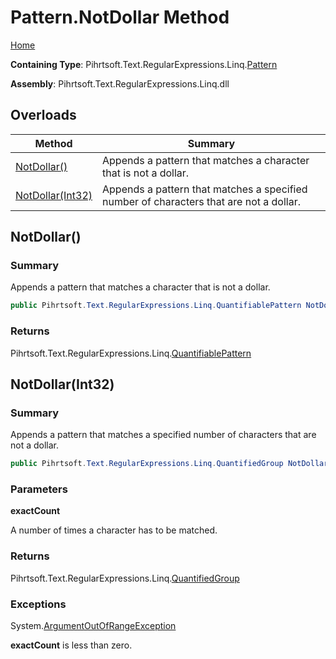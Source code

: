 # Pattern\.NotDollar Method

[Home](../../../../../../README.md)

**Containing Type**: Pihrtsoft\.Text\.RegularExpressions\.Linq\.[Pattern](../README.md)

**Assembly**: Pihrtsoft\.Text\.RegularExpressions\.Linq\.dll

## Overloads

| Method | Summary |
| ------ | ------- |
| [NotDollar()](#Pihrtsoft_Text_RegularExpressions_Linq_Pattern_NotDollar) | Appends a pattern that matches a character that is not a dollar\. |
| [NotDollar(Int32)](#Pihrtsoft_Text_RegularExpressions_Linq_Pattern_NotDollar_System_Int32_) | Appends a pattern that matches a specified number of characters that are not a dollar\. |

## NotDollar\(\) <a name="Pihrtsoft_Text_RegularExpressions_Linq_Pattern_NotDollar"></a>

### Summary

Appends a pattern that matches a character that is not a dollar\.

```csharp
public Pihrtsoft.Text.RegularExpressions.Linq.QuantifiablePattern NotDollar()
```

### Returns

Pihrtsoft\.Text\.RegularExpressions\.Linq\.[QuantifiablePattern](../../QuantifiablePattern/README.md)

## NotDollar\(Int32\) <a name="Pihrtsoft_Text_RegularExpressions_Linq_Pattern_NotDollar_System_Int32_"></a>

### Summary

Appends a pattern that matches a specified number of characters that are not a dollar\.

```csharp
public Pihrtsoft.Text.RegularExpressions.Linq.QuantifiedGroup NotDollar(int exactCount)
```

### Parameters

**exactCount**

A number of times a character has to be matched\.

### Returns

Pihrtsoft\.Text\.RegularExpressions\.Linq\.[QuantifiedGroup](../../QuantifiedGroup/README.md)

### Exceptions

System\.[ArgumentOutOfRangeException](https://docs.microsoft.com/en-us/dotnet/api/system.argumentoutofrangeexception)

**exactCount** is less than zero\.

